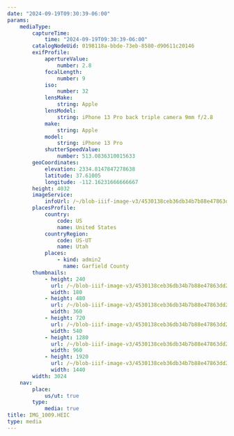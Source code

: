 ```yaml
---
date: "2024-09-19T09:30:39-06:00"
params:
    mediaType:
        captureTime:
            time: "2024-09-19T09:30:39-06:00"
        catalogNodeUid: 0198118a-bbde-73eb-8580-d90611c20146
        exifProfile:
            apertureValue:
                number: 2.8
            focalLength:
                number: 9
            iso:
                number: 32
            lensMake:
                string: Apple
            lensModel:
                string: iPhone 13 Pro back triple camera 9mm f/2.8
            make:
                string: Apple
            model:
                string: iPhone 13 Pro
            shutterSpeedValue:
                number: 513.0836310015633
        geoCoordinates:
            elevation: 2334.8147847278638
            latitude: 37.61005
            longitude: -112.16231666666667
        height: 4032
        imageService:
            infoUrl: /~/blob-iiif-image-v3/4530138ceb36db34b7b88e47863dd23575942fdcfefd2910a638c7e62d051341/info.json
        placesProfile:
            country:
                code: US
                name: United States
            countryRegion:
                code: US-UT
                name: Utah
            places:
                - kind: admin2
                  name: Garfield County
        thumbnails:
            - height: 240
              url: /~/blob-iiif-image-v3/4530138ceb36db34b7b88e47863dd23575942fdcfefd2910a638c7e62d051341/full/180%2C240/0/default.jpg
              width: 180
            - height: 480
              url: /~/blob-iiif-image-v3/4530138ceb36db34b7b88e47863dd23575942fdcfefd2910a638c7e62d051341/full/360%2C480/0/default.jpg
              width: 360
            - height: 720
              url: /~/blob-iiif-image-v3/4530138ceb36db34b7b88e47863dd23575942fdcfefd2910a638c7e62d051341/full/540%2C720/0/default.jpg
              width: 540
            - height: 1280
              url: /~/blob-iiif-image-v3/4530138ceb36db34b7b88e47863dd23575942fdcfefd2910a638c7e62d051341/full/960%2C1280/0/default.jpg
              width: 960
            - height: 1920
              url: /~/blob-iiif-image-v3/4530138ceb36db34b7b88e47863dd23575942fdcfefd2910a638c7e62d051341/full/1440%2C1920/0/default.jpg
              width: 1440
        width: 3024
    nav:
        place:
            us/ut: true
        type:
            media: true
title: IMG_1009.HEIC
type: media
---
```

